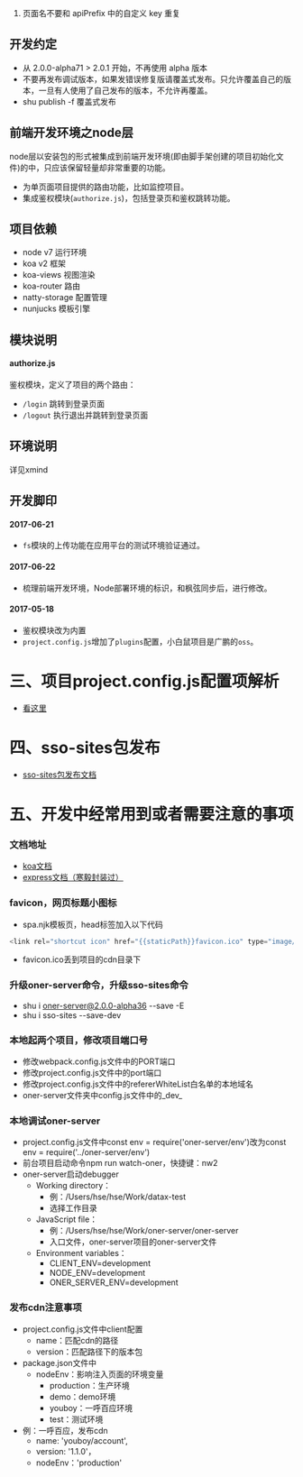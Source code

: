 1. 页面名不要和 apiPrefix 中的自定义 key 重复

## 开发约定

- 从 2.0.0-alpha71 > 2.0.1 开始，不再使用 alpha 版本
- 不要再发布调试版本，如果发错误修复版请覆盖式发布。只允许覆盖自己的版本，一旦有人使用了自己发布的版本，不允许再覆盖。
- shu publish -f 覆盖式发布

## 前端开发环境之node层

node层以安装包的形式被集成到前端开发环境(即由脚手架创建的项目初始化文件)的中，只应该保留轻量却非常重要的功能。

- 为单页面项目提供的路由功能，比如监控项目。
- 集成鉴权模块(`authorize.js`)，包括登录页和鉴权跳转功能。

## 项目依赖

- node v7 运行环境
- koa v2 框架
- koa-views 视图渲染
- koa-router 路由
- natty-storage 配置管理
- nunjucks 模板引擎

## 模块说明

#### authorize.js

鉴权模块，定义了项目的两个路由：

- `/login` 跳转到登录页面
- `/logout` 执行退出并跳转到登录页面

## 环境说明

详见xmind

## 开发脚印

#### 2017-06-21

- `fs`模块的上传功能在应用平台的测试环境验证通过。

#### 2017-06-22

- 梳理前端开发环境，Node部署环境的标识，和枫弦同步后，进行修改。

#### 2017-05-18

- 鉴权模块改为内置
- `project.config.js`增加了`plugins`配置，小白鼠项目是广鹏的`oss`。

# 三、项目project.config.js配置项解析
- [看这里](http://git.dtwave-inc.com/cadillac/oner-server/blob/2.x/INTRODUCE.md)


# 四、sso-sites包发布
* [sso-sites包发布文档](http://git.dtwave-inc.com/cadillac/sso-sites)

# 五、开发中经常用到或者需要注意的事项
### 文档地址
*   [koa文档](http://koa.bootcss.com/)
*   [express文档（寒毅封装过）](http://doc.dtos.dtwave-inc.com/altair/doc/module_develop.html)
### favicon，网页标题小图标
* spa.njk模板页，head标签加入以下代码

```javascript
<link rel="shortcut icon" href="{{staticPath}}favicon.ico" type="image/x-icon">
```
* favicon.ico丢到项目的cdn目录下

### 升级oner-server命令，升级sso-sites命令
* shu i oner-server@2.0.0-alpha36 --save -E
* shu i sso-sites --save-dev

### 本地起两个项目，修改项目端口号
* 修改webpack.config.js文件中的PORT端口
* 修改project.config.js文件中的port端口
* 修改project.config.js文件中的refererWhiteList白名单的本地域名
* oner-server文件夹中config.js文件中的_dev_


### 本地调试oner-server
* project.config.js文件中const env = require('oner-server/env')改为const env = require('../oner-server/env')
* 前台项目启动命令npm run watch-oner，快捷键：nw2
* oner-server启动debugger
    * Working directory：
        * 例：/Users/hse/hse/Work/datax-test
        * 选择工作目录
    * JavaScript file：
        * 例：/Users/hse/hse/Work/oner-server/oner-server
        * 入口文件，oner-server项目的oner-server文件
    * Environment variables：
        * CLIENT_ENV=development
        * NODE_ENV=development
        * ONER_SERVER_ENV=development

### 发布cdn注意事项
* project.config.js文件中client配置
    * name：匹配cdn的路径
    * version：匹配路径下的版本包
* package.json文件中
    * nodeEnv：影响注入页面的环境变量
        * production：生产环境
        * demo：demo环境
        * youboy：一呼百应环境
        * test：测试环境
* 例：一呼百应，发布cdn
    * name: 'youboy/account',
    * version: '1.1.0'，
    * nodeEnv：'production'











